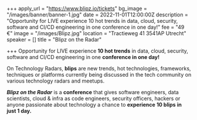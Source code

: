 +++
apply_url = "https://www.blipz.io/tickets"
bg_image = "/images/banner/banner-1.jpg"
date = 2022-11-01T12:00:00Z
description = "Opportunity for LIVE experience 10 hot trends in data, cloud, security, software and CI/CD engineering in one conference in one day!"
fee = "49 €"
image = "/images/Blipz.jpg"
location = "Tractieweg 41 3541AP Utrecht"
speaker = []
title = "Blipz on the Radar"

+++
Opportunity for LIVE experience **10 hot trends** in data, cloud, security, software and CI/CD engineering in one **conference in one day!**

On Technology Radars, **blips** are new trends, hot technologies, frameworks, techniques or platforms currently being discussed in the tech community on various technology radars and meetups.

**_Blipz on the Radar_** is a **conference** that gives software engineers, data scientists, cloud & infra as code engineers, security officers, hackers or anyone passionate about technology a chance to **experience** **10 blips** **in just 1 day.**